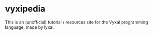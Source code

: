 # vyxipedia

This is an (unofficial) tutorial / resources site for the Vyxal programming language, made by lyxal.

